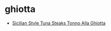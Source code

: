 # ghiotta

 * [Sicilian Style Tuna Steaks Tonno Alla Ghiotta](../../index/s/sicilian-style-tuna-steaks-tonno-alla-ghiotta-51112430.json)
